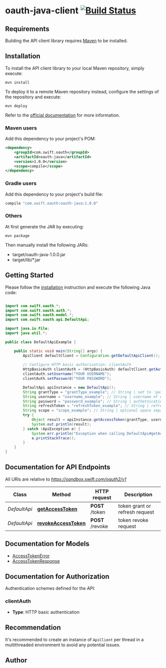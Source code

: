# oauth-java-client [![Build Status](https://travis-ci.com/swiftinc/oauth-java.svg?branch=master)](https://travis-ci.com/swiftinc/oauth-java)

## Requirements

Building the API client library requires [Maven](https://maven.apache.org/) to be installed.

## Installation

To install the API client library to your local Maven repository, simply execute:

```shell
mvn install
```

To deploy it to a remote Maven repository instead, configure the settings of the repository and execute:

```shell
mvn deploy
```

Refer to the [official documentation](https://maven.apache.org/plugins/maven-deploy-plugin/usage.html) for more information.

### Maven users

Add this dependency to your project's POM:

```xml
<dependency>
    <groupId>com.swift.oauth</groupId>
    <artifactId>oauth-java</artifactId>
    <version>1.0.0</version>
    <scope>compile</scope>
</dependency>
```

### Gradle users

Add this dependency to your project's build file:

```groovy
compile "com.swift.oauth:oauth-java:1.0.0"
```

### Others

At first generate the JAR by executing:

    mvn package

Then manually install the following JARs:

* target/oauth-java-1.0.0.jar
* target/lib/*.jar

## Getting Started

Please follow the [installation](#installation) instruction and execute the following Java code:

```java

import com.swift.oauth.*;
import com.swift.oauth.auth.*;
import com.swift.oauth.model.*;
import com.swift.oauth.api.DefaultApi;

import java.io.File;
import java.util.*;

public class DefaultApiExample {

    public static void main(String[] args) {
        ApiClient defaultClient = Configuration.getDefaultApiClient();
        
        // Configure HTTP basic authorization: clientAuth
        HttpBasicAuth clientAuth = (HttpBasicAuth) defaultClient.getAuthentication("clientAuth");
        clientAuth.setUsername("YOUR USERNAME");
        clientAuth.setPassword("YOUR PASSWORD");

        DefaultApi apiInstance = new DefaultApi();
        String grantType = "grantType_example"; // String | set to 'password' to get initial token, or 'refresh_token' to refresh existing token
        String username = "username_example"; // String | username of entity to authenticate (Required for granting token)
        String password = "password_example"; // String | authetnication credentials (Required for granting token)
        String refreshToken = "refreshToken_example"; // String | refresh token (Required for refreshing token)
        String scope = "scope_example"; // String | optional space separated list of services and roles for which to grant token (do not include when refreshing token)
        try {
            Object result = apiInstance.getAccessToken(grantType, username, password, refreshToken, scope);
            System.out.println(result);
        } catch (ApiException e) {
            System.err.println("Exception when calling DefaultApi#getAccessToken");
            e.printStackTrace();
        }
    }
}

```

## Documentation for API Endpoints

All URIs are relative to *https://sandbox.swift.com/oauth2/v1*

Class | Method | HTTP request | Description
------------ | ------------- | ------------- | -------------
*DefaultApi* | [**getAccessToken**](docs/DefaultApi.md#getAccessToken) | **POST** /token | token grant or refresh request
*DefaultApi* | [**revokeAccessToken**](docs/DefaultApi.md#revokeAccessToken) | **POST** /revoke | token revoke request


## Documentation for Models

 - [AccessTokenError](docs/AccessTokenError.md)
 - [AccessTokenResponse](docs/AccessTokenResponse.md)


## Documentation for Authorization

Authentication schemes defined for the API:
### clientAuth

- **Type**: HTTP basic authentication


## Recommendation

It's recommended to create an instance of `ApiClient` per thread in a multithreaded environment to avoid any potential issues.

## Author



